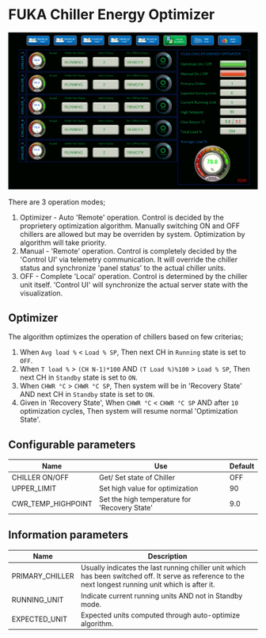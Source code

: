 
# FUKA Chiller Energy Optimizer

![Image location](FCEO.png "IQ3")

There are 3 operation modes;
1. Optimizer - Auto 'Remote' operation.
   Control is decided by the proprietery optimization algorithm. Manually switching ON and OFF chillers are allowed but may be overriden by system. Optimization by algorithm will take priority.  
2. Manual - 'Remote' operation.
   Control is completely decided by the 'Control UI' via telemetry communication. It will override the chiller status and synchronize 'panel status' to the actual chiller units.
3. OFF - Complete 'Local' operation.
   Control is determined by the chiller unit itself. 'Control UI' will synchronize the actual server state with the visualization.

## Optimizer
The algorithm optimizes the operation of chillers based on few criterias;
1. When `Avg load %` < `Load % SP`, Then next CH in `Running` state is set to `OFF`. 
2. When `T load %` > `(CH N-1)*100` AND `(T Load %)%100` > `Load % SP`, Then next CH in `Standby` state is set to `ON`. 
3. When `CHWR °C` > `CHWR °C SP`, Then system will be in 'Recovery State' AND next CH in `Standby` state is set to `ON`. 
4. Given in 'Recovery State', When `CHWR °C` < `CHWR °C SP` AND after `10` optimization cycles, Then system will resume normal 'Optimization State'.

## Configurable parameters
| Name               | Use                                           | Default |
| ------------------ | --------------------------------------------- | ------- |
| CHILLER ON/OFF     | Get/ Set state of Chiller                     | OFF     |
| UPPER_LIMIT        | Set high value for optimization               | 90      |
| CWR_TEMP_HIGHPOINT | Set the high temperature for 'Recovery State' | 9.0     |

## Information parameters
| Name            | Description                                                                                                                                            |
| --------------- | ------------------------------------------------------------------------------------------------------------------------------------------------------ |
| PRIMARY_CHILLER | Usually indicates the last running chiller unit which has been switched off. It serve as reference to the next longest running unit which is after it. |
| RUNNING_UNIT    | Indicate current running units AND not in Standby mode.                                                                                                            |
| EXPECTED_UNIT   | Expected units computed through auto-optimize algorithm.                                                                                               |